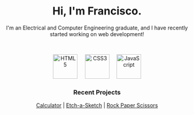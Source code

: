 <div align='center'>

<h1 align='center'> Hi, I'm Francisco. </h1>

<p align='center'> I'm an Electrical and Computer Engineering graduate, and I have recently started working on web development! </p>
 <br />
  
<img src="https://cdn.jsdelivr.net/gh/devicons/devicon/icons/html5/html5-original.svg" alt="HTML5" width="65px" height="65px">&nbsp;&nbsp;&nbsp;&nbsp;
<img src="https://cdn.jsdelivr.net/gh/devicons/devicon/icons/css3/css3-original.svg" alt="CSS3" width="65px" height="65px">&nbsp;&nbsp;&nbsp;&nbsp;
<img src="https://cdn.jsdelivr.net/gh/devicons/devicon/icons/javascript/javascript-original.svg" alt="JavaScript" width="65px" height="65px">

<h3>Recent Projects</h3>

[Calculator](https://github.com/chico-oliveira/calculator)   |
[Etch-a-Sketch](https://github.com/chico-oliveira/etch-a-sketch)   |
[Rock Paper Scissors](https://github.com/chico-oliveira/rock-paper-scissors)   

</div>
